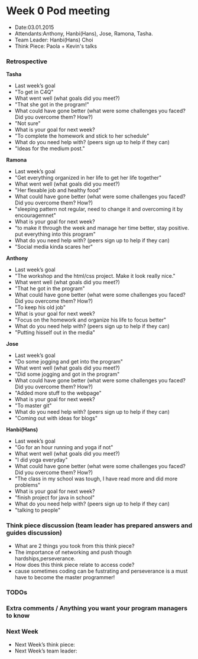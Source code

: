 # Week 0 Pod meeting

* Date:03.01.2015
* Attendants:Anthony, Hanbi(Hans), Jose, Ramona, Tasha.
* Team Leader: Hanbi(Hans) Choi
* Think Piece: Paola + Kevin's talks

### Retrospective

**Tasha**

* Last week’s goal
*   "To get in C4Q"
* What went well (what goals did you meet?)
*   "That she got in the program!"
* What could have gone better (what were some challenges you faced? Did you overcome them? How?)
*   "Not sure"
* What is your goal for next week?
*   "To complete the homework and stick to her schedule"
* What do you need help with? (peers sign up to help if they can)
*   "Ideas for the medium post."

**Ramona**

* Last week’s goal
*   "Get everything organized in her life to get her life together"
* What went well (what goals did you meet?)
*   "Her flexable job and healthy food"
* What could have gone better (what were some challenges you faced? Did you overcome them? How?)
*   "sleeping pattern not regular, need to change it and overcoming it by encouragemnet"
* What is your goal for next week?
*   "to make it through the week and manage her time better, stay positive. put everything into this program"
* What do you need help with? (peers sign up to help if they can)
*   "Social media kinda scares her"

**Anthony**

* Last week’s goal
*   "The workshop and the html/css project. Make it look really nice."
* What went well (what goals did you meet?)
*   "That he got in the program"
* What could have gone better (what were some challenges you faced? Did you overcome them? How?)
*   "To keep his old job"
* What is your goal for next week?
*   "Focus on the homework and organize his life to focus better"
* What do you need help with? (peers sign up to help if they can)
*   "Putting hisself out in the media"

**Jose**

* Last week’s goal
*  "Do some jogging and get into the program"
* What went well (what goals did you meet?)
*   "Did some jogging and got in the program"
* What could have gone better (what were some challenges you faced? Did you overcome them? How?)
*   "Added more stuff to the webpage"
* What is your goal for next week?
*   "To master git"
* What do you need help with? (peers sign up to help if they can)
*   "Coming out with ideas for blogs"

**Hanbi(Hans)**

* Last week’s goal
*   "Go for an hour running and yoga if not"
* What went well (what goals did you meet?)
*   "I did yoga everyday"
* What could have gone better (what were some challenges you faced? Did you overcome them? How?)
*   "The class in my school was tough, I have read more and did more problems"
* What is your goal for next week?
*   "finish project for java in school"
* What do you need help with? (peers sign up to help if they can)
*   "talking to people"

### Think piece discussion (team leader has prepared answers and guides discussion)

* What are 2 things you took from this think piece?
*   The importance of networking and push though hardships,perseverance. 
* How does this think piece relate to access code?
*   cause sometimes coding can be fustrating and perseverance is a must have to become the master programmer!

### TODOs

### Extra comments / Anything you want your program managers to know

### Next Week

* Next Week’s think piece:
* Next Week’s team leader:
